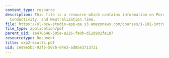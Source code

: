 ```yaml
---
content_type: resource
description: This file is a resource which contains information on Porosity, Hydraulic
  Conductivity, and Neutralization Time.
file: https://ol-ocw-studio-app-qa.s3.amazonaws.com/courses/1-101-introduction-to-civil-and-environmental-engineering-design-i-fall-2006/ced9e5bc92f5507bd4e3ad85e3713721_exp2results.pdf
file_type: application/pdf
parent_uid: 1a478646-505a-a226-fa0b-d128902fe187
resourcetype: Document
title: exp2results.pdf
uid: ced9e5bc-92f5-507b-d4e3-ad85e3713721
---
```

